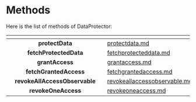 # Methods

Here is the list of methods of DataProtector:

<table data-card-size="large" data-view="cards"><thead><tr><th align="center"></th><th align="center"></th><th></th><th data-hidden data-card-target data-type="content-ref"></th></tr></thead><tbody><tr><td align="center"></td><td align="center"><strong>protectData</strong></td><td></td><td><a href="protectdata.md">protectdata.md</a></td></tr><tr><td align="center"></td><td align="center"><strong>fetchProtectedData</strong></td><td></td><td><a href="fetchprotecteddata.md">fetchprotecteddata.md</a></td></tr><tr><td align="center"></td><td align="center"><strong>grantAccess</strong></td><td></td><td><a href="grantaccess.md">grantaccess.md</a></td></tr><tr><td align="center"></td><td align="center"><strong>fetchGrantedAccess</strong></td><td></td><td><a href="fetchgrantedaccess.md">fetchgrantedaccess.md</a></td></tr><tr><td align="center"></td><td align="center"><strong>revokeAllAccessObservable</strong></td><td></td><td><a href="revokeallaccessobservable.md">revokeallaccessobservable.md</a></td></tr><tr><td align="center"></td><td align="center"><strong>revokeOneAccess</strong></td><td></td><td><a href="revokeoneaccess.md">revokeoneaccess.md</a></td></tr></tbody></table>
